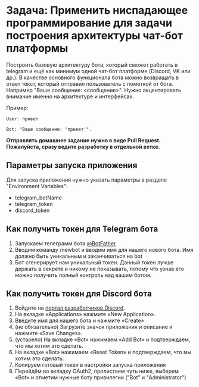 
# Задача: Применить ниспадающее программирование для задачи построения архитектуры чат-бот платформы

Построить базовую архитектуру бота, который сможет работать в  telegram и ещё как минимум одной чат-бот платформе (Discord, VK или др.). В качестве основного функционала бота можно возвращать в ответ текст, который отправил пользователь с пометкой от бота. Например "Ваше сообщение: <сообщение>". Нужно акцентировать внимание именно на архитектуре и интерфейсах.

Пример:

`User: привет`

`Bot: "Ваше сообщение: 'привет'".`

**Отправлять домашнее задание нужно в виде Pull Request. Пожалуйста, сразу ведите разработку в отдельной ветке.**

## Параметры запуска приложения

Для запуска приложения нужно указать параметры в разделе "Environment Variables":
* telegram_botName
* telegram_token
* discord_token

## Как получить токен для Telegram бота

1. Запускаем телеграмм бота [@BotFather](https://t.me/botfather)
2. Вводим команду /newbot и вводим имя для нашего нового бота. Имя должно быть уникальным и заканчиваться на bot
3. Бот сгенерирует нам уникальный токен. Данный токен лучше держать в секрете и никому не показывать, потому что узнав его можно получить полный контроль над вашим ботом.

## Как получить токен для Discord бота

1. Войдите на [портал разработчиков Discord](https://discord.com/developers/applications).
2. На вкладке «Applications» нажмите «New Application». 
3. Введите имя для нашего бота и нажмите «Create» 
4. (не обязательно) Загрузите значок приложения и описание и нажмите «Save Changes».
5. (устарело) На вкладке «Bot» нажимаем «Add Bot» и подтверждаем, что мы хотим это сделать.
6. На вкладке «Bot» нажимаем «Reset Token» и подтверждаем, что мы хотим это сделать.
7. Копируем готовый токен в настройки запуска приложения
8. Перейдём во вкладку OAuth2, пролистаем чуть ниже, выберем «Bot» и отметим нужные боту привилегии ("Bot" и "Administrator")